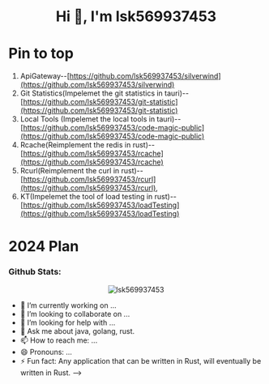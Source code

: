 <h1 align="center">Hi 👋, I'm lsk569937453</h1>

# Pin to top
1. ApiGateway--[https://github.com/lsk569937453/silverwind](https://github.com/lsk569937453/silverwind)
2. Git Statistics(Impelemet the git statistics in tauri)--[https://github.com/lsk569937453/git-statistic](https://github.com/lsk569937453/git-statistic)
3. Local Tools (Impelemet the local tools in tauri)--[https://github.com/lsk569937453/code-magic-public](https://github.com/lsk569937453/code-magic-public)
4. Rcache(Reimplement the redis in rust)--[https://github.com/lsk569937453/rcache](https://github.com/lsk569937453/rcache)
5. Rcurl(Reimplement the curl in rust)--[https://github.com/lsk569937453/rcurl](https://github.com/lsk569937453/rcurl),
6. KT(Impelemet the tool of load testing in rust)--[https://github.com/lsk569937453/loadTesting](https://github.com/lsk569937453/loadTesting)
# 2024 Plan



<h3 align="left">Github Stats:</h3>

<p align="center"><img src="https://github-readme-stats.vercel.app/api/?username=lsk569937453&show_icons=true&title_color=F08C00&icon_color=FA8B00&text_color=F08C00&bg_color=151515&locale=en&hide_border=true" alt="lsk569937453"/></p>


- 🔭 I’m currently working on ...
- 👯 I’m looking to collaborate on ...
- 🤔 I’m looking for help with ...
- 💬 Ask me about java, golang, rust.
- 📫 How to reach me: ...
- 😄 Pronouns: ...
- ⚡ Fun fact: Any application that can be written in Rust, will eventually be written in Rust.
-->

